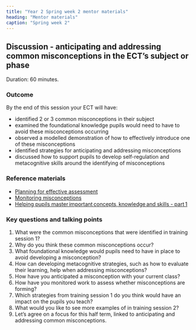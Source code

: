 ```yaml
---
title: "Year 2 Spring week 2 mentor materials"
heading: "Mentor materials"
caption: "Spring week 2"
---
```


## Discussion - anticipating and addressing common misconceptions in the ECT’s subject or phase

Duration: 60 minutes.

### Outcome

By the end of this session your ECT will have:

- identified 2 or 3 common misconceptions in their subject  
- examined the foundational knowledge pupils would need to have to avoid these misconceptions occurring  
- observed a modelled demonstration of how to effectively introduce one of these misconceptions  
- identified strategies for anticipating and addressing misconceptions  
- discussed how to support pupils to develop self-regulation and metacognitive skills around the identifying of misconceptions 

### Reference materials

- [Planning for effective assessment](/teach-first/year-1-how-can-you-use-assessment-and-feedback-to-greatest-effect/spring-week-2-ect-session-overview/)  
- [Monitoring misconceptions](/teach-first/year-1-how-can-you-use-assessment-and-feedback-to-greatest-effect/spring-week-3-ect-session-overview/)   
- [Helping pupils master important concepts, knowledge and skills - part 1](/teach-first/year-1-how-to-design-a-coherent-curriculum/summer-week-4-ect-session-overview/)   

### Key questions and talking points

1. What were the common misconceptions that were identified in training session 1?  
2. Why do you think these common misconceptions occur?  
3. What foundational knowledge would pupils need to have in place to avoid developing a misconception?  
4. How can developing metacognitive strategies, such as how to evaluate their learning, help when addressing misconceptions?  
5. How have you anticipated a misconception with your current class?  
6. How have you monitored work to assess whether misconceptions are forming?  
7. Which strategies from training session 1 do you think would have an impact on the pupils you teach? 
8. What would you like to see more examples of in training session 2?  
9. Let’s agree on a focus for this half term, linked to anticipating and addressing common misconceptions. 